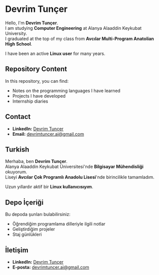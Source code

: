 # Devrim Tunçer

Hello, I'm **Devrim Tunçer**.  
I am studying **Computer Engineering** at Alanya Alaaddin Keykubat University.  
I graduated at the top of my class from **Avcılar Multi-Program Anatolian High School**.  

I have been an active **Linux user** for many years.  

## Repository Content  
In this repository, you can find:  
- Notes on the programming languages I have learned  
- Projects I have developed  
- Internship diaries  

## Contact  
- **LinkedIn:** [Devrim Tunçer](https://www.linkedin.com/in/devrim-tun%C3%A7er-218a55320/)  
- **Email:** devrimtuncer.ai@gmail.com  

## Turkish
Merhaba, ben **Devrim Tunçer**.  
Alanya Alaaddin Keykubat Üniversitesi'nde **Bilgisayar Mühendisliği** okuyorum.  
Liseyi **Avcılar Çok Programlı Anadolu Lisesi**'nde birincilikle tamamladım.  

Uzun yıllardır aktif bir **Linux kullanıcısıyım**.  

## Depo İçeriği  
Bu depoda şunları bulabilirsiniz:  
- Öğrendiğim programlama dilleriyle ilgili notlar  
- Geliştirdiğim projeler  
- Staj günlükleri  

## İletişim  
- **LinkedIn:** [Devrim Tunçer](https://www.linkedin.com/in/devrim-tun%C3%A7er-218a55320/)  
- **E-posta:** devrimtuncer.ai@gmail.com  
